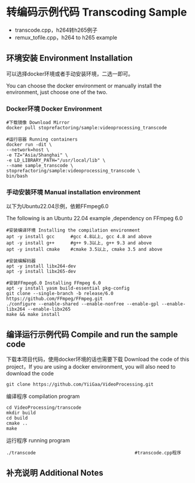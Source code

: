 # 转编码示例代码 Transcoding Sample

- transcode.cpp，h264转h265例子
- remux_tofile.cpp，h264 to h265 example

## 环境安装 Environment Installation

可以选择docker环境或者手动安装环境，二选一即可。

You can choose the docker environment or manually install the environment, just choose one of the two.

### Docker环境 Docker Environment

```
#下载镜像 Download Mirror
docker pull stoprefactoring/sample:videoprocessing_transcode

#运行容器 Running containers
docker run -dit \
--network=host \
-e TZ="Asia/Shanghai" \
-e LD_LIBRARY_PATH="/usr/local/lib" \
--name sample_transcode \
stoprefactoring/sample:videoprocessing_transcode \
bin/bash
```

### 手动安装环境 Manual installation environment

以下为Ubuntu22.04示例，依赖FFmpeg6.0

The following is an Ubuntu 22.04 example ,dependency  on FFmpeg 6.0

```
#安装编译环境 Installing the compilation environment
apt -y install gcc      #gcc 4.8以上, gcc 4.8 and above
apt -y install g++      #g++ 9.3以上, g++ 9.3 and above
apt -y install cmake    #cmake 3.5以上, cmake 3.5 and above

#安装编解码器
apt -y install libx264-dev
apt -y install libx265-dev

#安装FFmpeg6.0 Installing FFmpeg 6.0
apt -y install yasm build-essential pkg-config
git clone --single-branch -b release/6.0 https://github.com/FFmpeg/FFmpeg.git
./configure --enable-shared --enable-nonfree --enable-gpl --enable-libx264 --enable-libx265
make && make install
```

## 编译运行示例代码 Compile and run the sample code

下载本项目代码，使用docker环境的话也需要下载 Download the code of this project，If you are using a docker environment, you will also need to download the code

```
git clone https://github.com/YiiGaa/VideoProcessing.git
```

编译程序 compilation program

```
cd VideoProcessing/transcode
mkdir build
cd build
cmake ..
make
```

运行程序 running program

```
./transcode                                     #transcode.cpp程序
```

## 补充说明 Additional Notes
